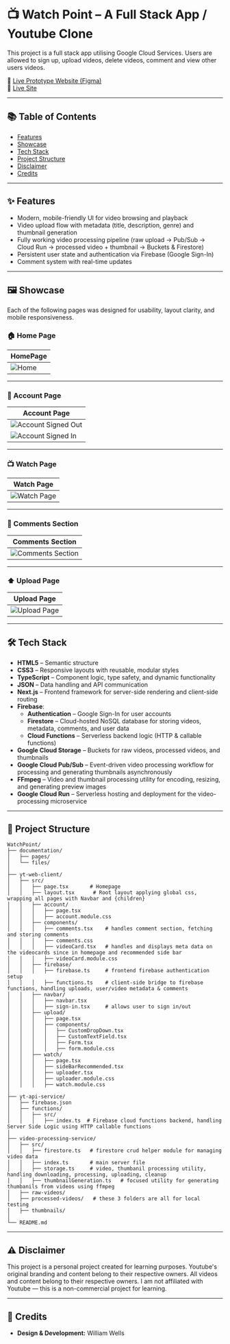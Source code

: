# 📺 Watch Point – A Full Stack App / Youtube Clone

This project is a full stack app utilising Google Cloud Services. Users are allowed to sign up, upload videos, delete videos, comment and view other users videos.

🔗 [Live Prototype Website (Figma)](todo)  
🔗 [Live Site](todo)

---

## 📚 Table of Contents

- [Features](#-features)
- [Showcase](#-showcase)
- [Tech Stack](#-tech-stack)
- [Project Structure](#-project-structure)
- [Disclaimer](#-disclaimer)
- [Credits](#-credits)

---

## ✨ Features

- Modern, mobile-friendly UI for video browsing and playback
- Video upload flow with metadata (title, description, genre) and thumbnail generation
- Fully working video processing pipeline (raw upload → Pub/Sub → Cloud Run → processed video + thumbnail → Buckets & Firestore)
- Persistent user state and authentication via Firebase (Google Sign-In)
- Comment system with real-time updates

---

## 🖼 Showcase

Each of the following pages was designed for usability, layout clarity, and mobile responsiveness.

### 🏠 Home Page

| HomePage                |
| ----------------------- |
| ![Home](./homepage.png) |

---

### 👤 Account Page

| Account Page                                  |
| --------------------------------------------- |
| ![Account Signed Out](./signedOutAccount.png) |
| ![Account Signed In](./signedInAccount.png)   |

---

### 📺 Watch Page

| Watch Page                     |
| ------------------------------ |
| ![Watch Page](./watchpage.png) |

---

### 💬 Comments Section

| Comments Section                    |
| ----------------------------------- |
| ![Comments Section](./comments.png) |

---

### ⬆️ Upload Page

| Upload Page                  |
| ---------------------------- |
| ![Upload Page](./upload.png) |

---

## 🛠 Tech Stack

- **HTML5** – Semantic structure
- **CSS3** – Responsive layouts with reusable, modular styles
- **TypeScript** – Component logic, type safety, and dynamic functionality
- **JSON** – Data handling and API communication
- **Next.js** – Frontend framework for server-side rendering and client-side routing
- **Firebase**:
  - **Authentication** – Google Sign-In for user accounts
  - **Firestore** – Cloud-hosted NoSQL database for storing videos, metadata, comments, and user data
  - **Cloud Functions** – Serverless backend logic (HTTP & callable functions)
- **Google Cloud Storage** – Buckets for raw videos, processed videos, and thumbnails
- **Google Cloud Pub/Sub** – Event-driven video processing workflow for processing and generating thumbnails asynchronously
- **FFmpeg** – Video and thumbnail processing utility for encoding, resizing, and generating preview images
- **Google Cloud Run** – Serverless hosting and deployment for the video-processing microservice

---

## 📁 Project Structure

```
WatchPoint/
├── documentation/
│   ├── pages/              
│   └── files/            
│
├── yt-web-client/
│   ├── src/
│   │   ├── page.tsx       # Homepage
│   │   ├── layout.tsx      # Root layout applying global css, wrapping all pages with Navbar and {children}
│   │   ├── account/
│   │   │   ├── page.tsx
│   │   │   ├── account.module.css
│   │   ├── components/
│   │   │   ├── comments.tsx    # handles comment section, fetching and storing comments
│   │   │   ├── comments.css
│   │   │   ├── videoCard.tsx   # handles and displays meta data on the videocards since in homepage and recommended side bar
│   │   │   ├── videoCard.module.css
│   │   ├── firebase/
│   │   │   ├── firebase.ts     # frontend firebase authentication setup
│   │   │   ├── functions.ts    # client-side bridge to firebase functions, handling uploads, user/video metadata & comments
│   │   ├── navbar/
│   │   │   ├── navbar.tsx
│   │   │   ├── sign-in.tsx     # allows user to sign in/out
│   │   ├── upload/
│   │   │   ├── page.tsx
│   │   │   ├── components/
│   │   │   │   ├── CustomDropDown.tsx
│   │   │   │   ├── CustomTextField.tsx
│   │   │   │   ├── Form.tsx
│   │   │   │   ├── form.module.css
│   │   ├── watch/
│   │   │   ├── page.tsx
│   │   │   ├── sideBarRecommended.tsx
│   │   │   ├── uploader.tsx
│   │   │   ├── uploader.module.css
│   │   │   ├── watch.module.css
│
├── yt-api-service/
│   ├── firebase.json
│   ├── functions/
│   │   ├── src/
│   │   │   ├── index.ts  # Firebase cloud functions backend, handling Server Side Logic using HTTP callable functions
│            
├── video-processing-service/
│   ├── src/
│   │   ├── firestore.ts   # firestore crud helper module for managing video data
│   │   ├── index.ts       # main server file
│   │   ├── storage.ts     # video, thumbanil processing utility, handling downloading, processing, uploading, cleanup
│   │   ├── thumbnailGeneration.ts   # focused utility for generating thumbanils from videos using ffmpeg
│   ├── raw-videos/
│   ├── processed-videos/   # these 3 folders are all for local testing
│   ├── thumbnails/ 
│          
└── README.md

```

---

## ⚠️ Disclaimer

This project is a personal project created for learning purposes.
Youtube's original branding and content belong to their respective owners.
All videos and content belong to their respective owners.
I am not affiliated with Youtube — this is a non-commercial project for learning.

---

## 🌟 Credits

- **Design & Development:** William Wells
